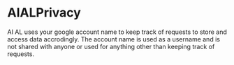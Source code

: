 # AIALPrivacy

AI AL uses your google account name to keep track of requests to store and access data accrodingly. 
The account name is used as a username and is not shared with anyone or used for anything other than keeping track of requests. 
